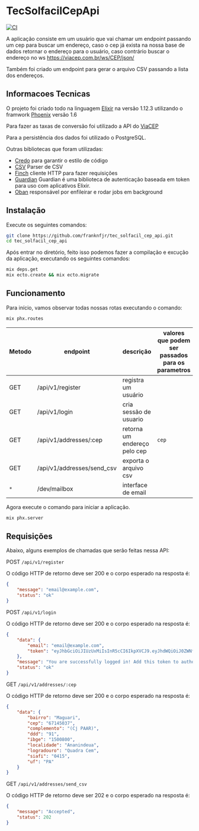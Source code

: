 # TecSolfacilCepApi

[![CI](https://github.com/franknfjr/tec_facil_cep_api/actions/workflows/ci.yml/badge.svg?branch=main)](https://github.com/franknfjr/tec_facil_cep_api/actions/workflows/ci.yml)

A aplicação consiste em um usuário que vai chamar um endpoint passando um cep para buscar um endereço,
caso o cep já exista na nossa base de dados retornar o endereço para o usuário,
caso contrário buscar o endereço no ws https://viacep.com.br/ws/CEP/json/ 

Também foi criado um endpoint para gerar o arquivo CSV passando a lista dos endereços.

## Informacoes Tecnicas

O projeto foi criado todo na linguagem [Elixir](https://elixir-lang.org/) na versão 1.12.3 utilizando o framwork [Phoenix](https://www.phoenixframework.org/) versão 1.6

Para fazer as taxas de conversão foi utilizado a API do  [ViaCEP](https://viacep.com.br/)

Para a persistência dos dados foi utilizado o PostgreSQL.

Outras bibliotecas que foram utilizadas:

* [Credo](https://github.com/rrrene/credo) para garantir o estilo de código
* [CSV](https://github.com/beatrichartz/csv) Parser de CSV
* [Finch](https://github.com/sneako/finch) cliente HTTP para fazer requisições
* [Guardian](https://github.com/ueberauth/guardian) Guardian é uma biblioteca de autenticação baseada em token para uso com aplicativos Elixir.
* [Oban](https://github.com/sorentwo/oban) responsável por enfileirar e rodar jobs em background


## Instalação

Execute os seguintes comandos:

```sh
git clone https://github.com/franknfjr/tec_solfacil_cep_api.git
cd tec_solfacil_cep_api
```

Após entrar no diretório, feito isso podemos fazer a compilação e excução da aplicação, executando os seguintes comandos:

```sh
mix deps.get
mix ecto.create && mix ecto.migrate
```

## Funcionamento

Para início, vamos observar todas nossas rotas executando o comando:

```sh
mix phx.routes
```

Metodo | endpoint   | descrição | valores que podem ser passados para os parametros
-------|--------- | ----------------------- | --------------
GET | /api/v1/register | registra um usuário | 
GET | /api/v1/login | cria sessão de usuario |
GET | /api/v1/addresses/:cep | retorna um endereço pelo cep |  `cep`
GET | /api/v1/addresses/send_csv | exporta o arquivo csv | 
`*` | /dev/mailbox | interface de email | 

Agora execute o comando para iniciar a aplicação.
```bash
mix phx.server
```

## Requisições

Abaixo, alguns exemplos de chamadas que serão feitas nessa API:

POST `/api/v1/register`

O código HTTP de retorno deve ser 200 e o corpo esperado na resposta é:

```json
{
	"message": "email@example.com",
	"status": "ok"
}
```

POST `/api/v1/login`

O código HTTP de retorno deve ser 200 e o corpo esperado na resposta é:

```json
{
	"data": {
		"email": "email@example.com",
		"token": "eyJhbGciOiJIUzUxMiIsInR5cCI6IkpXVCJ9.eyJhdWQiOiJ0ZWNfc29sZmFjaWxfY2VwX2FwaSIsImV4cCI6MTY1MjQwNTExOCwiaWF0IjoxNjQ5OTg1OTE4LCJpc3MiOiJ0ZWNfc29sZmFjaWxfY2VwX2FwaSIsImp0aSI6IjNjZTYyNDQyLWYwOTMtNDdkZi04NGZjLTJiZjYyZjJhZTc2YiIsIm5iZiI6MTY0OTk4NTkxNywic3ViIjoiMiIsInR5cCI6ImFjY2VzcyJ9.7HOdYi7NAYF036uYRNLCnlZkJLp_laiyLZZ_dlnwYOHiuXXQIiC0OjcKa2UD-8APdaEFsm5UVd_L2nsCjV3OWQ"
	},
	"message": "You are successfully logged in! Add this token to authorization header to make authorized requests.",
	"status": "ok"
}
```

GET `/api/v1/addresses/:cep`

O código HTTP de retorno deve ser 200 e o corpo esperado na resposta é:

```json
{
	"data": {
		"bairro": "Maguari",
		"cep": "67145037",
		"complemento": "(Cj PAAR)",
		"ddd": "91",
		"ibge": "1500800",
		"localidade": "Ananindeua",
		"logradouro": "Quadra Cem",
		"siafi": "0415",
		"uf": "PA"
	}
}
```

GET `/api/v1/addresses/send_csv`

O código HTTP de retorno deve ser 202 e o corpo esperado na resposta é:

```json
{
	"message": "Accepted",
	"status": 202
}
```